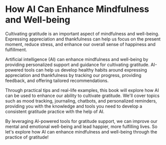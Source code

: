 How AI Can Enhance Mindfulness and Well-being
===========================================================

Cultivating gratitude is an important aspect of mindfulness and well-being. Expressing appreciation and thankfulness can help us focus on the present moment, reduce stress, and enhance our overall sense of happiness and fulfillment.

Artificial intelligence (AI) can enhance mindfulness and well-being by providing personalized support and guidance for cultivating gratitude. AI-powered tools can help us develop healthy habits around expressing appreciation and thankfulness by tracking our progress, providing feedback, and offering tailored recommendations.

Through practical tips and real-life examples, this book will explore how AI can be used to enhance our ability to cultivate gratitude. We'll cover topics such as mood tracking, journaling, chatbots, and personalized reminders, providing you with the knowledge and tools you need to develop a consistent gratitude practice with the help of AI.

By leveraging AI-powered tools for gratitude support, we can improve our mental and emotional well-being and lead happier, more fulfilling lives. So let's explore how AI can enhance mindfulness and well-being through the practice of gratitude!
